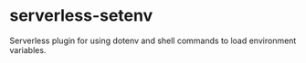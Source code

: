 # serverless-setenv
Serverless plugin for using dotenv and shell commands to load environment variables.
